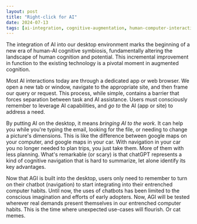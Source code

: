 ```yaml
---
layout: post
title: "Right-click for AI"
date: 2024-07-13
tags: [ai-integration, cognitive-augmentation, human-computer-interaction, technological-evolution]
---
```


The integration of AI into our desktop environment marks the beginning of a new era of human-AI cognitive symbiosis, fundamentally altering the landscape of human cognition and potential. This incremental improvement in function to the existing technology is a pivotal moment in augmented cognition.

Most AI interactions today are through a dedicated app or web browser. We open a new tab or window, navigate to the appropriate site, and then frame our query or request. This process, while simple, contains a barrier that forces separation between task and AI assistance. Users must consciously remember to leverage AI capabilities, and *go to* the AI (app or site) to address a need.

By putting AI on the desktop, it means *bringing AI to the work*. It can help you while you're typing the email, looking for the file, or needing to change a picture's dimensions. This is like the difference between google maps on your computer, and google maps in your car. With navigation in your car you no longer needed to plan trips, you just take them. More of them with less planning. What's remarkable (or scary) is that chatGPT represents a kind of cognitive navigation that is hard to summarize, let alone identify its key advantages.

Now that AGI is built into the desktop, users only need to remember to turn on their chatbot (navigation) to start integrating into their entrenched computer habits. Until now, the uses of chatbots has been limited to the conscious imagination and efforts of early adopters. Now, AGI will be tested wherever real demands present themselves in our entrenched computer habits. This is the time where unexpected use-cases will flourish. Or cat memes.

[^1]: This post explores the significance of integrating AI directly into desktop environments, framing it as a pivotal moment in the evolution of human-AI interaction.

[^2]: The author draws a parallel between AI integration and the evolution of GPS navigation, suggesting that desktop AI could lead to more spontaneous and frequent use of AI assistance.

[^3]: The post highlights the potential for AI to become seamlessly integrated into existing workflows, potentially leading to unexpected applications and use cases.

[^4]: By comparing AI to "cognitive navigation," the author suggests that the full implications of this technology are not yet fully understood or easily summarized.

[^5]: The conclusion hints at both the potential for innovation ("unexpected use-cases will flourish") and the possibility of trivial applications ("Or cat memes"), reflecting the uncertainty surrounding the impact of widespread AI integration.
